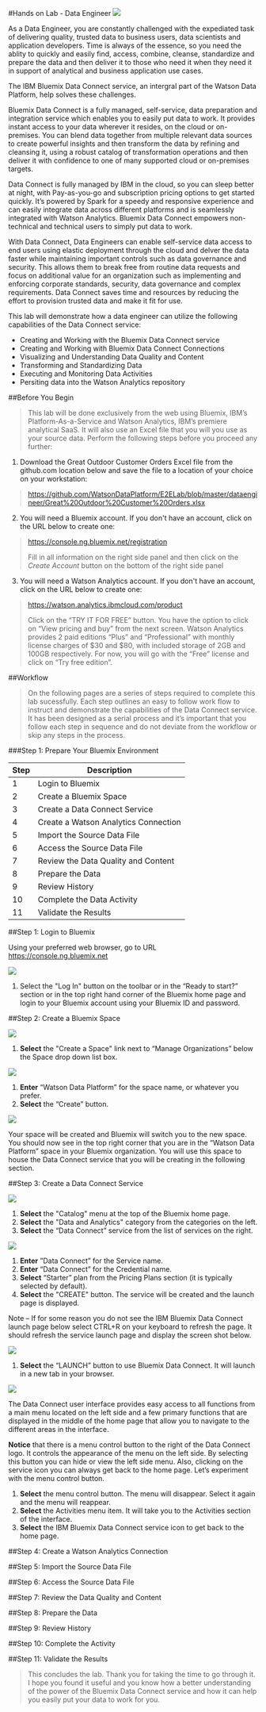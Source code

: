 #Hands on Lab - Data Engineer
[<img src="https://github.com/ibmdataworks/datafirst/raw/master/datascientist/media/DEE2E.png">](https://github.com/ibmdataworks/datafirst/tree/master/dataengineer)

As a Data Engineer, you are constantly challenged with the expediated task of delivering quality, trusted data to business users, data scientists and application developers. Time is always of the essence, so you need the ablity to quickly and easily find, access, combine, cleanse, standardize and prepare the data and then deliver it to those who need it when they need it in support of analytical and business application use cases. 

The IBM Bluemix Data Connect service, an intergral part of the Watson Data Platform, help solves these challenges.

Bluemix Data Connect is a fully managed, self-service, data preparation and integration service which enables you to easily put data to work. It provides instant access to your data wherever it resides, on the cloud or on-premises. You can blend data together from multiple relevant data sources to create powerful insights and then transform the data by refining and cleansing it, using a robust catalog of transformation operations and then deliver it with confidence to one of many supported cloud or on-premises targets.

Data Connect is fully managed by IBM in the cloud, so you can sleep better at night, with Pay-as-you-go and subscription pricing options to get started quickly. It’s powered by Spark for a speedy and responsive experience and can easily integrate data across different platforms and is seamlessly integrated with Watson Analytics. Bluemix Data Connect empowers non-technical and technical users to simply put data to work.

With Data Connect, Data Engineers can enable self-service data access to end users using elastic deployment through the cloud and delver the data faster while maintaining important controls such as data governance and security. This allows them to break free from routine data requests and focus on additional value for an organization such as implementing and enforcing corporate standards, security, data governance and complex requirements. Data Connect saves time and resources by reducing the effort to provision trusted data and make it fit for use.

This lab will demonstrate how a data engineer can utilize the following capabilities of the Data Connect service: 

* Creating and Working with the Bluemix Data Connect service
*	Creating and Working with Bluemix Data Connect Connections
*	Visualizing and Understanding Data Quality and Content
*	Transforming and Standardizing Data
*	Executing and Monitoring Data Activities
* Persiting data into the Watson Analytics repository

##Before You Begin

> This lab will be done exclusively from the web using Bluemix, IBM’s Platform-As-a-Service and Watson Analytics, IBM’s premiere analytical SaaS. It will also use an Excel file that you will you use as your source data. Perform the following steps before you proceed any further:

1. Download the Great Outdoor Customer Orders Excel file from the github.com location below and save the file to a location of your choice on your workstation:

 > https://github.com/WatsonDataPlatform/E2ELab/blob/master/dataengineer/Great%20Outdoor%20Customer%20Orders.xlsx

2. You will need a Bluemix account. If you don't have an account, click on the URL below to create one:

  > https://console.ng.bluemix.net/registration
  >
  > Fill in all information on the right side panel and then click on the *Create Account* button on the bottom of the right side panel

3. You will need a Watson Analytics account. If you don't have an account, click on the URL below to create one:

  > https://watson.analytics.ibmcloud.com/product
  >
  > Click on the “TRY IT FOR FREE” button. You have the option to click on “View pricing and buy” from the next screen. Watson Analytics provides 2 paid editions “Plus” and “Professional” with monthly license charges of $30 and $80, with included storage of 2GB and 100GB respectively. For now, you will go with the “Free” license and click on “Try free edition”.

##Workflow

> On the following pages are a series of steps required to complete this lab sucessfully. Each step outlines an easy to follow work flow to instruct and demonstrate the capabilities of the Data Connect service. It has been designed as a serial process and it’s important that you follow each step in sequence and do not deviate from the workflow or skip any steps in the process.

###Step 1: Prepare Your Bluemix Environment

Step | Description
------------ | -------------
1 | Login to Bluemix
2	| Create a Bluemix Space
3	| Create a Data Connect Service
4	| Create a Watson Analytics Connection
5	| Import the Source Data File
6	| Access the Source Data File
7	| Review the Data Quality and Content
8	| Prepare the Data
9	| Review History
10| Complete the Data Activity
11| Validate the Results

##Step 1: Login to Bluemix

Using your preferred web browser, go to URL https://console.ng.bluemix.net 

<img src="./media/Step1-image-1.png"/>

1. Select the "Log In" button on the toolbar or in the “Ready to start?” section or in the top right hand corner of the Bluemix home page and login to your Bluemix account using your Bluemix ID and password.

##Step 2: Create a Bluemix Space

<img src="./media/Step2-image-1.png"/> 

1. **Select** the "Create a Space" link next to “Manage Organizations” below the Space drop down list box.

<img src="./media/Step2-image-2.png"/>

1.	**Enter** “Watson Data Platform” for the space name, or whatever you prefer.
1. **Select** the “Create” button.

<img src="./media/Step2-image-3.png"/>

Your space will be created and Bluemix will switch you to the new space. You should now see in the top right corner that you are in the “Watson Data Platform” space in your Bluemix organization. You will use this space to house the Data Connect service that you will be creating in the following section.

##Step 3: Create a Data Connect Service

<img src="./media/Step3-image-1.png"/>
 
1. **Select** the "Catalog" menu at the top of the Bluemix home page.
1. **Select** the "Data and Analytics" category from the categories on the left.
1. **Select** the “Data Connect” service from the list of services on the right.

<img src="./media/Step3-image-2.png"/>

1.	**Enter** ”Data Connect” for the Service name.
1.	**Enter** “Data Connect” for the Credential name.
1.	**Select** “Starter” plan from the Pricing Plans section (it is typically selected by default).
1.	**Select** the "CREATE" button. The service will be created and the launch page is displayed.

Note – If for some reason you do not see the IBM Bluemix Data Connect launch page below select CTRL+R on your keyboard to refresh the page. It should refresh the service launch page and display the screen shot below.

<img src="./media/Step3-image-3.png"/>

1.	**Select** the “LAUNCH” button to use Bluemix Data Connect. It will launch in a new tab in your browser.

<img src="./media/Step3-image-4.png"/>

The Data Connect user interface provides easy access to all functions from a main menu located on the left side and a few primary functions that are displayed in the middle of the home page that allow you to navigate to the different areas in the interface.

**Notice** that there is a menu control button to the right of the Data Connect logo. It controls the appearance of the menu on the left side. By selecting this button you can hide or view the left side menu. Also, clicking on the service icon you can always get back to the home page. Let’s experiment with the menu control button.

1. **Select** the menu control button. The menu will disappear. Select it again and the menu will reappear.
1.	**Select** the Activities menu item. It will take you to the Activities section of the interface.
1.	**Select** the IBM Bluemix Data Connect service icon to get back to the home page.

##Step 4: Create a Watson Analytics Connection

##Step 5: Import the Source Data File

##Step 6: Access the Source Data File

##Step 7: Review the Data Quality and Content

##Step 8: Prepare the Data

##Step 9: Review History

##Step 10: Complete the Activity

##Step 11: Validate the Results


>This concludes the lab. Thank you for taking the time to go through it. I hope you found it useful and you know how a better understanding of the power of the Bluemix Data Connect service and how it can help you easily put your data to work for you.
